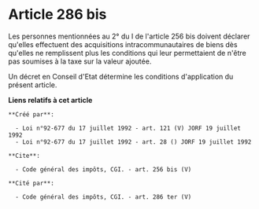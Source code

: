 # Article 286 bis

Les personnes mentionnées au 2° du I de l'article 256 bis doivent déclarer qu'elles effectuent des acquisitions
intracommunautaires de biens dès qu'elles ne remplissent plus les conditions qui leur permettaient de n'être pas soumises à
la taxe sur la valeur ajoutée. 

Un décret en Conseil d'Etat détermine les conditions d'application du présent article.

**Liens relatifs à cet article**

	**Créé par**:

	  - Loi n°92-677 du 17 juillet 1992 - art. 121 (V) JORF 19 juillet 1992
	  - Loi n°92-677 du 17 juillet 1992 - art. 28 () JORF 19 juillet 1992

	**Cite**:

	  - Code général des impôts, CGI. - art. 256 bis (V)

	**Cité par**:

	  - Code général des impôts, CGI. - art. 286 ter (V)
